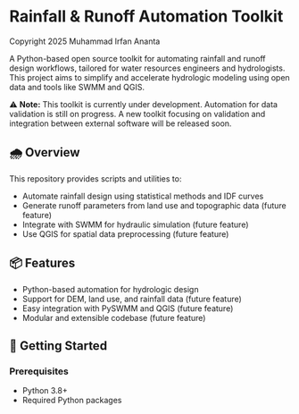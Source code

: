 # Rainfall & Runoff Automation Toolkit
Copyright 2025 Muhammad Irfan Ananta

A Python-based open source toolkit for automating rainfall and runoff design workflows, tailored for water resources engineers and hydrologists. This project aims to simplify and accelerate hydrologic modeling using open data and tools like SWMM and QGIS.

⚠️ **Note:** This toolkit is currently under development. Automation for data validation is still on progress. A new toolkit focusing on validation and integration between external software will be released soon.


## 🌧️ Overview

This repository provides scripts and utilities to:
- Automate rainfall design using statistical methods and IDF curves
- Generate runoff parameters from land use and topographic data (future feature)
- Integrate with SWMM for hydraulic simulation (future feature)
- Use QGIS for spatial data preprocessing (future feature)

## 📦 Features

- Python-based automation for hydrologic design
- Support for DEM, land use, and rainfall data (future feature)
- Easy integration with PySWMM and QGIS (future feature)
- Modular and extensible codebase (future feature)

## 🚀 Getting Started

### Prerequisites

- Python 3.8+
- Required Python packages
